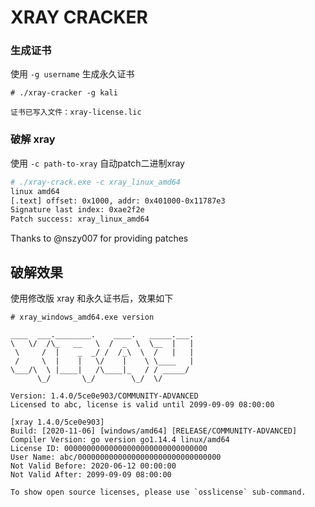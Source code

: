 # XRAY CRACKER

### 生成证书

使用 `-g username` 生成永久证书

```shell
# ./xray-cracker -g kali

证书已写入文件：xray-license.lic
```

### 破解 xray

使用 `-c path-to-xray` 自动patch二进制xray

```bash
# ./xray-crack.exe -c xray_linux_amd64
linux amd64
[.text] offset: 0x1000, addr: 0x401000-0x11787e3
Signature last index: 0xae2f2e
Patch success: xray_linux_amd64
```

Thanks to @nszy007 for providing patches

## 破解效果

使用修改版 xray 和永久证书后，效果如下

```shell
# xray_windows_amd64.exe version

____  ___.________.    ____.   _____.___.
\   \/  /\_   __   \  /  _  \  \__  |   |
 \     /  |    _  _/ /  /_\  \  /   |   |
 /     \  |    |   \/    |    \ \____   |
\___/\  \ |____|   /\____|_   / / _____/
      \_/       \_/        \_/  \/

Version: 1.4.0/5ce0e903/COMMUNITY-ADVANCED
Licensed to abc, license is valid until 2099-09-09 08:00:00

[xray 1.4.0/5ce0e903]
Build: [2020-11-06] [windows/amd64] [RELEASE/COMMUNITY-ADVANCED]
Compiler Version: go version go1.14.4 linux/amd64
License ID: 00000000000000000000000000000000
User Name: abc/00000000000000000000000000000000
Not Valid Before: 2020-06-12 00:00:00
Not Valid After: 2099-09-09 08:00:00

To show open source licenses, please use `osslicense` sub-command.
```
